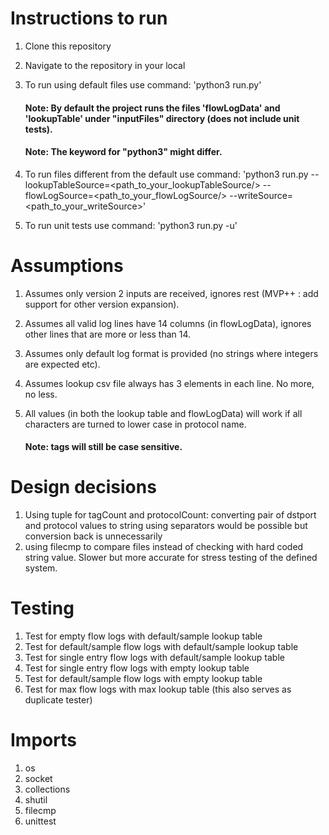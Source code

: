 
# Instructions to run

1) Clone this repository
2) Navigate to the repository in your local
3) To run using default files use command: 'python3 run.py'

    #### Note: By default the project runs the files 'flowLogData' and 'lookupTable' under "inputFiles" directory (does not include unit tests).
    #### Note: The keyword for "python3" might differ.

4) To run files different from the default use command: 'python3 run.py --lookupTableSource=<path_to_your_lookupTableSource/> --flowLogSource=<path_to_your_flowLogSource/> --writeSource=<path_to_your_writeSource>'
4) To run unit tests use command: 'python3 run.py -u'


# Assumptions

1) Assumes only version 2 inputs are received, ignores rest (MVP++ : add support for other version expansion).
2) Assumes all valid log lines have 14 columns (in flowLogData), ignores other lines that are more or less than 14.
3) Assumes only default log format is provided (no strings where integers are expected etc).
3) Assumes lookup csv file always has 3 elements in each line. No more, no less.
4) All values (in both the lookup table and flowLogData) will work if all characters are turned to lower case in protocol name.

    #### Note: tags will still be case sensitive.


# Design decisions

1) Using tuple for tagCount and protocolCount: converting pair of dstport and protocol values to string using separators would be possible but conversion back is unnecessarily 
2) using filecmp to compare files instead of checking with hard coded string value. Slower but more accurate for stress testing of the defined system.

# Testing

1) Test for empty flow logs with default/sample lookup table
2) Test for default/sample flow logs with default/sample lookup table
3) Test for single entry flow logs with default/sample lookup table
4) Test for single entry flow logs with empty lookup table
5) Test for default/sample flow logs with empty lookup table
6) Test for max flow logs with max lookup table (this also serves as duplicate tester)

# Imports

1) os
2) socket
3) collections
4) shutil
5) filecmp
6) unittest
